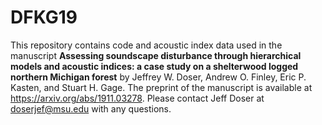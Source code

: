 # DFKG19

This repository contains code and acoustic index data used in the manuscript **Assessing soundscape disturbance through hierarchical models and acoustic indices: a case study on a shelterwood logged northern Michigan forest** by Jeffrey W. Doser, Andrew O. Finley, Eric P. Kasten, and Stuart H. Gage. The preprint of the manuscript is available at https://arxiv.org/abs/1911.03278. Please contact Jeff Doser at doserjef@msu.edu with any questions.

